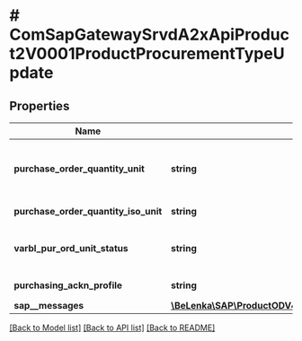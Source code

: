 # # ComSapGatewaySrvdA2xApiProduct2V0001ProductProcurementTypeUpdate

## Properties

Name | Type | Description | Notes
------------ | ------------- | ------------- | -------------
**purchase_order_quantity_unit** | **string** | Base Unit of Measure - No Conversion Routine | [optional]
**purchase_order_quantity_iso_unit** | **string** | Order unit in ISO code | [optional]
**varbl_pur_ord_unit_status** | **string** | Variable Purchase Order Unit Active | [optional]
**purchasing_ackn_profile** | **string** | Purchasing Value Key | [optional]
**sap__messages** | [**\BeLenka\SAP\ProductODV4\Model\ComSapGatewaySrvdA2xApiProduct2V0001SAPMessageUpdate[]**](ComSapGatewaySrvdA2xApiProduct2V0001SAPMessageUpdate.md) |  | [optional]

[[Back to Model list]](../../README.md#models) [[Back to API list]](../../README.md#endpoints) [[Back to README]](../../README.md)
